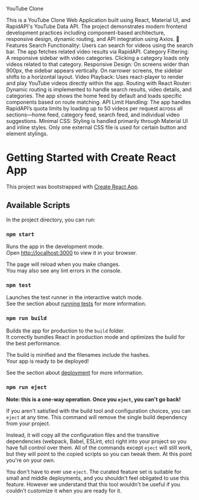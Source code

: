 YouTube Clone

This is a YouTube Clone Web Application built using React, Material UI, and RapidAPI's YouTube Data API. The project demonstrates modern frontend development practices including component-based architecture, responsive design, dynamic routing, and API integration using Axios.
🚀 Features
   Search Functionality: Users can search for videos using the search bar. The app fetches related video results via RapidAPI.
   Category Filtering: A responsive sidebar with video categories. Clicking a category loads only videos related to that category.
   Responsive Design:
        On screens wider than 900px, the sidebar appears vertically.
        On narrower screens, the sidebar shifts to a horizontal layout.
    Video Playback: Uses react-player to render and play YouTube videos directly within the app.
    Routing with React Router:
        Dynamic routing is implemented to handle search results, video details, and categories.
        The app shows the home feed by default and loads specific components based on route matching.
    API Limit Handling: The app handles RapidAPI’s quota limits by loading up to 50 videos per request across all sections—home           feed, category feed, search feed, and individual video suggestions.
    Minimal CSS: Styling is handled primarily through Material UI and inline styles. Only one external CSS file is used for               certain button and element stylings.

# Getting Started with Create React App

This project was bootstrapped with [Create React App](https://github.com/facebook/create-react-app).

## Available Scripts

In the project directory, you can run:

### `npm start`

Runs the app in the development mode.\
Open [http://localhost:3000](http://localhost:3000) to view it in your browser.

The page will reload when you make changes.\
You may also see any lint errors in the console.

### `npm test`

Launches the test runner in the interactive watch mode.\
See the section about [running tests](https://facebook.github.io/create-react-app/docs/running-tests) for more information.

### `npm run build`

Builds the app for production to the `build` folder.\
It correctly bundles React in production mode and optimizes the build for the best performance.

The build is minified and the filenames include the hashes.\
Your app is ready to be deployed!

See the section about [deployment](https://facebook.github.io/create-react-app/docs/deployment) for more information.

### `npm run eject`

**Note: this is a one-way operation. Once you `eject`, you can't go back!**

If you aren't satisfied with the build tool and configuration choices, you can `eject` at any time. This command will remove the single build dependency from your project.

Instead, it will copy all the configuration files and the transitive dependencies (webpack, Babel, ESLint, etc) right into your project so you have full control over them. All of the commands except `eject` will still work, but they will point to the copied scripts so you can tweak them. At this point you're on your own.

You don't have to ever use `eject`. The curated feature set is suitable for small and middle deployments, and you shouldn't feel obligated to use this feature. However we understand that this tool wouldn't be useful if you couldn't customize it when you are ready for it.

